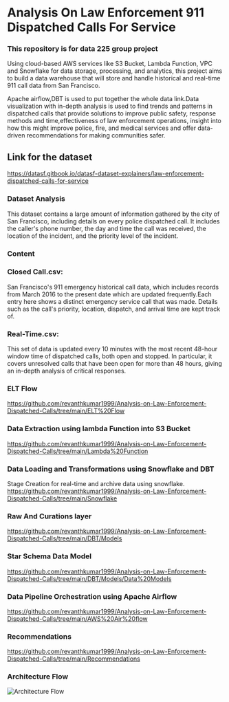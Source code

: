 # Analysis On Law Enforcement 911 Dispatched Calls For Service 
 
### This repository is for data 225 group project

Using cloud-based AWS services like S3 Bucket, Lambda Function, VPC and Snowflake for data storage, processing, and analytics, this project aims to build a data warehouse that will store and handle historical and real-time 911 call data from San Francisco. 

Apache airflow,DBT is used to put together the whole data link.Data visualization with in-depth analysis is used to find trends and patterns in dispatched calls that  provide solutions to improve public safety, response methods and time,effectiveness of law enforcement operations, insight into how this might improve police, fire, and medical services and offer data-driven recommendations for making communities safer.
 
## Link for the dataset
https://datasf.gitbook.io/datasf-dataset-explainers/law-enforcement-dispatched-calls-for-service

### Dataset Analysis
This dataset contains a large amount of information gathered by the city of San Francisco, including details on every police dispatched call.
It includes the caller's phone number, the day and time the call was received, the location of the incident, and the priority level of the incident. 

### Content
### Closed Call.csv:
San Francisco's  911 emergency historical call data, which includes records from March 2016 to the present date which are updated frequently.Each entry here shows a distinct emergency service call that was made. Details such as the call's priority, location, dispatch, and arrival time are kept track of.

### Real-Time.csv:
This set of data is updated every 10 minutes with the most recent 48-hour window time of dispatched calls, both open and stopped. In particular, it covers unresolved calls that have been open for more than 48 hours, giving an in-depth analysis of critical responses.


### ELT Flow
<https://github.com/revanthkumar1999/Analysis-on-Law-Enforcement-Dispatched-Calls/tree/main/ELT%20Flow>


### Data Extraction using lambda Function into S3 Bucket
<https://github.com/revanthkumar1999/Analysis-on-Law-Enforcement-Dispatched-Calls/tree/main/Lambda%20Function>

### Data Loading and Transformations using Snowflake and DBT
Stage Creation for real-time and archive data using snowflake.
<https://github.com/revanthkumar1999/Analysis-on-Law-Enforcement-Dispatched-Calls/tree/main/Snowflake>

### Raw And Curations layer
<https://github.com/revanthkumar1999/Analysis-on-Law-Enforcement-Dispatched-Calls/tree/main/DBT/Models>

### Star Schema Data Model
<https://github.com/revanthkumar1999/Analysis-on-Law-Enforcement-Dispatched-Calls/tree/main/DBT/Models/Data%20Models>

### Data Pipeline Orchestration using Apache Airflow 
<https://github.com/revanthkumar1999/Analysis-on-Law-Enforcement-Dispatched-Calls/tree/main/AWS%20Air%20flow>

### Recommendations
<https://github.com/revanthkumar1999/Analysis-on-Law-Enforcement-Dispatched-Calls/tree/main/Recommendations>










### Architecture Flow

![Architecture Flow](https://github.com/revanthkumar1999/Analysis-on-UK-Traffic-Accidents/blob/main/ELT%20Flow/Architecture%20Flow.png?raw=true)
